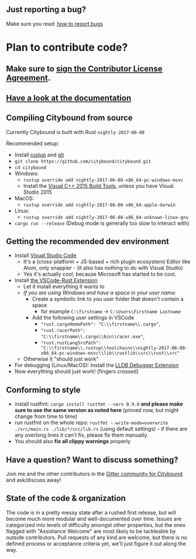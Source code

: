 ## Just reporting a bug?

Make sure you read: [how to report bugs](https://github.com/citybound/citybound/wiki/How-to-report-bugs)

# Plan to contribute code?

## Make sure to <a href="https://www.clahub.com/agreements/citybound/citybound">sign the Contributor License Agreement</a>.

## [Have a look at the documentation](http://citybound.github.io/citybound)

## Compiling Citybound from source 

Currently Citybound is built with Rust `nightly-2017-06-08`

Recommended setup:
* Install [rustup](https://rustup.rs/) and [git](https://git-scm.com/)
* `git clone https://github.com/citybound/citybound.git`
* `cd citybound`
* Windows:
  * `rustup override add nightly-2017-06-08-x86_64-pc-windows-msvc`
  * Install the [Visual C++ 2015 Build Tools](http://landinghub.visualstudio.com/visual-cpp-build-tools), unless you have Visual Studio 2015
* MacOS:
  * `rustup override add nightly-2017-06-08-x86_64-apple-darwin`
* Linux:
  * `rustup override add nightly-2017-06-08-x86_64-unknown-linux-gnu`
* `cargo run --release` (Debug mode is generally too slow to interact with)

## Getting the recommended dev environment

* Install [Visual Studio Code](https://code.visualstudio.com)
  * It's a (cross-platform + JS-based + rich plugin ecosystem) Editor like Atom, only snappier - (it also has nothing to do with Visual Studio)
  * Yes it's actually cool, because Microsoft has started to be cool.
* Install [the VSCode-Rust Extension](https://marketplace.visualstudio.com/items?itemName=kalitaalexey.vscode-rust)
  * Let it install everything it wants to
  * *If you are using Windows and have a space in your user name:*
    * Create a symbolic link to you user folder that doesn't contain a space
      * for example `C:\firstname` -> `C:\Users\Firstname Lastname`
    * Add the following user settings in VSCode
      * `"rust.cargoHomePath": "C:\\firstname\\.cargo"`,
      * `"rust.racerPath": "C:\\firstname\\.cargo\\bin\\racer.exe"`,
      * `"rust.rustLangSrcPath": "C:\\firstname\\.rustup\\toolchains\\nightly-2017-06-08-x86_64-pc-windows-msvc\\lib\\rustlib\\src\\rust\\src"`
  * Otherwise it "should just work"
* For debugging (Linux/MacOS): Install the [LLDB Debugger Extension](https://marketplace.visualstudio.com/items?itemName=vadimcn.vscode-lldb)
* Now everything should just work! (fingers crossed)

## Conforming to style

* install rustfmt: `cargo install rustfmt --vers 0.9.0` **and please make sure to use the same version as noted here** (pinned now, but might change from time to time)
* run rustfmt on the whole repo:
  `rustfmt --write-mode=overwrite ./src/main.rs ./lib/*/src/lib.rs`
  (using default settings) - if there are any overlong lines it can't fix, please fix them manually.
* You should also **fix all clippy warnings** properly

## Have a question? Want to discuss something?

Join me and the other contributors in the [Gitter community for Citybound](https://gitter.im/citybound/Lobby) and ask/discuss away!

## State of the code & organization

The code is in a pretty messy state after a rushed first release, but will become much more modular and well-documented over time.
Issues are categorized into levels of difficulty amongst other properties, but the ones flagged with "Assistance Welcome" are most likely to be tackleable by outside contributors.
Pull requests of any kind are welcome, but there is no defined process or acceptance criteria yet, we'll just figure it out along the way.
